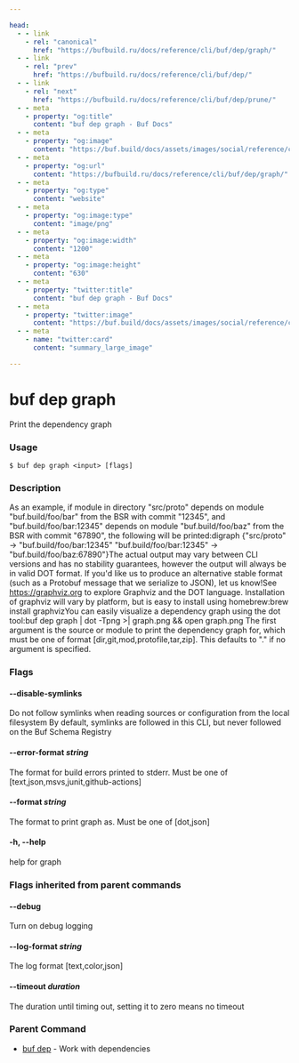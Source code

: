 ```yaml
---

head:
  - - link
    - rel: "canonical"
      href: "https://bufbuild.ru/docs/reference/cli/buf/dep/graph/"
  - - link
    - rel: "prev"
      href: "https://bufbuild.ru/docs/reference/cli/buf/dep/"
  - - link
    - rel: "next"
      href: "https://bufbuild.ru/docs/reference/cli/buf/dep/prune/"
  - - meta
    - property: "og:title"
      content: "buf dep graph - Buf Docs"
  - - meta
    - property: "og:image"
      content: "https://buf.build/docs/assets/images/social/reference/cli/buf/dep/graph.png"
  - - meta
    - property: "og:url"
      content: "https://bufbuild.ru/docs/reference/cli/buf/dep/graph/"
  - - meta
    - property: "og:type"
      content: "website"
  - - meta
    - property: "og:image:type"
      content: "image/png"
  - - meta
    - property: "og:image:width"
      content: "1200"
  - - meta
    - property: "og:image:height"
      content: "630"
  - - meta
    - property: "twitter:title"
      content: "buf dep graph - Buf Docs"
  - - meta
    - property: "twitter:image"
      content: "https://buf.build/docs/assets/images/social/reference/cli/buf/dep/graph.png"
  - - meta
    - name: "twitter:card"
      content: "summary_large_image"

---
```


# buf dep graph

Print the dependency graph

### Usage

```console
$ buf dep graph <input> [flags]
```

### Description

As an example, if module in directory "src/proto" depends on module "buf.build/foo/bar" from the BSR with commit "12345", and "buf.build/foo/bar:12345" depends on module "buf.build/foo/baz" from the BSR with commit "67890", the following will be printed:digraph {"src/proto" -> "buf.build/foo/bar:12345" "buf.build/foo/bar:12345" -> "buf.build/foo/baz:67890"}The actual output may vary between CLI versions and has no stability guarantees, however the output will always be in valid DOT format. If you'd like us to produce an alternative stable format (such as a Protobuf message that we serialize to JSON), let us know!See https://graphviz.org to explore Graphviz and the DOT language. Installation of graphviz will vary by platform, but is easy to install using homebrew:brew install graphvizYou can easily visualize a dependency graph using the dot tool:buf dep graph | dot -Tpng >| graph.png && open graph.png The first argument is the source or module to print the dependency graph for, which must be one of format \[dir,git,mod,protofile,tar,zip\]. This defaults to "." if no argument is specified.

### Flags

#### \--disable-symlinks

Do not follow symlinks when reading sources or configuration from the local filesystem By default, symlinks are followed in this CLI, but never followed on the Buf Schema Registry

#### \--error-format _string_

The format for build errors printed to stderr. Must be one of \[text,json,msvs,junit,github-actions\]

#### \--format _string_

The format to print graph as. Must be one of \[dot,json\]

#### \-h, --help

help for graph

### Flags inherited from parent commands

#### \--debug

Turn on debug logging

#### \--log-format _string_

The log format \[text,color,json\]

#### \--timeout _duration_

The duration until timing out, setting it to zero means no timeout

### Parent Command

- [buf dep](../) - Work with dependencies
